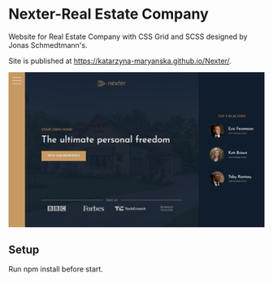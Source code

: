 # Nexter-Real Estate Company
Website for Real Estate Company with CSS Grid and SCSS designed by Jonas Schmedtmann's.

Site is published at https://katarzyna-maryanska.github.io/Nexter/.

![](img/Nexter.jpg)

## Setup
Run npm install before start.
